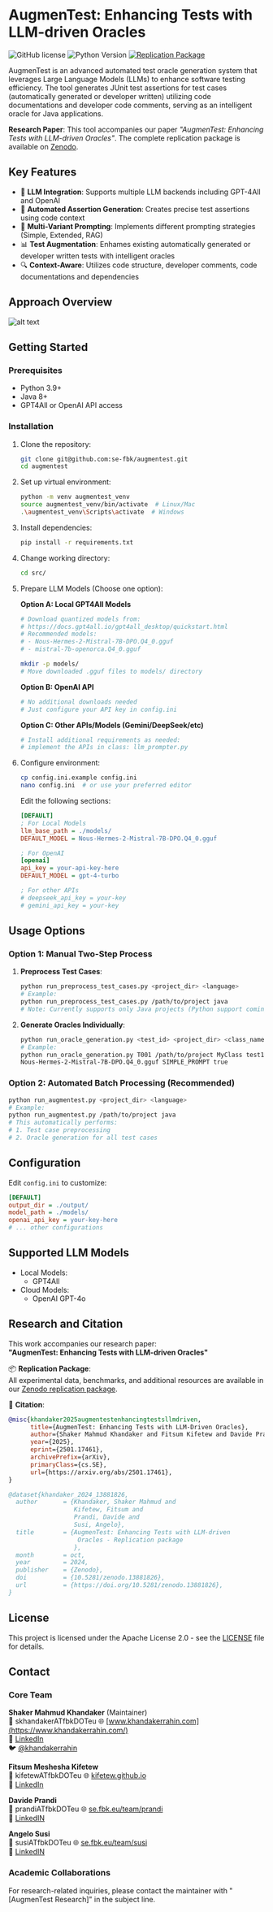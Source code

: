 # AugmenTest: Enhancing Tests with LLM-driven Oracles

![GitHub license](https://img.shields.io/badge/license-Apache%202.0-blue.svg)
![Python Version](https://img.shields.io/badge/python-3.9%2B-blue)
[![Replication Package](https://img.shields.io/badge/Replication_Package-Zenodo-1687d2)](https://zenodo.org/records/13881826)

AugmenTest is an advanced automated test oracle generation system that leverages Large Language Models (LLMs) to enhance software testing efficiency. The tool generates JUnit test assertions for test cases (automatically generated or developer written) utilizing code documentations and developer code comments, serving as an intelligent oracle for Java applications.

**Research Paper**: This tool accompanies our paper _"AugmenTest: Enhancing Tests with LLM-driven Oracles"_. The complete replication package is available on [Zenodo](https://zenodo.org/records/13881826).

## Key Features

- 🧠 **LLM Integration**: Supports multiple LLM backends including GPT-4All and OpenAI
- 🧪 **Automated Assertion Generation**: Creates precise test assertions using code context
- 🔄 **Multi-Variant Prompting**: Implements different prompting strategies (Simple, Extended, RAG)
- 📊 **Test Augmentation**: Enhames existing automatically generated or developer written tests with intelligent oracles
- 🔍 **Context-Aware**: Utilizes code structure, developer comments, code documentations and dependencies

## Approach Overview

![alt text](resources/approach_overview.png)

## Getting Started

### Prerequisites

- Python 3.9+
- Java 8+
- GPT4All or OpenAI API access

### Installation

1. Clone the repository:
   ```bash
   git clone git@github.com:se-fbk/augmentest.git
   cd augmentest
   ```

2. Set up virtual environment:
   ```bash
   python -m venv augmentest_venv
   source augmentest_venv/bin/activate  # Linux/Mac
   .\augmentest_venv\Scripts\activate  # Windows
   ```

3. Install dependencies:
   ```bash
   pip install -r requirements.txt
   ```
4. Change working directory:
   ```bash
   cd src/
   ```
5. Prepare LLM Models (Choose one option):

   **Option A: Local GPT4All Models**
   ```bash
   # Download quantized models from:
   # https://docs.gpt4all.io/gpt4all_desktop/quickstart.html
   # Recommended models:
   # - Nous-Hermes-2-Mistral-7B-DPO.Q4_0.gguf
   # - mistral-7b-openorca.Q4_0.gguf

   mkdir -p models/
   # Move downloaded .gguf files to models/ directory
   ```

   **Option B: OpenAI API**
   ```bash
   # No additional downloads needed
   # Just configure your API key in config.ini
   ```

   **Option C: Other APIs/Models (Gemini/DeepSeek/etc)**
   ```bash
   # Install additional requirements as needed:
   # implement the APIs in class: llm_prompter.py
   ```
5. Configure environment:
   ```bash
   cp config.ini.example config.ini
   nano config.ini  # or use your preferred editor
   ```
   Edit the following sections:
   ```ini
   [DEFAULT]
   ; For Local Models
   llm_base_path = ./models/ 
   DEFAULT_MODEL = Nous-Hermes-2-Mistral-7B-DPO.Q4_0.gguf

   ; For OpenAI
   [openai]
   api_key = your-api-key-here
   DEFAULT_MODEL = gpt-4-turbo

   ; For other APIs
   # deepseek_api_key = your-key
   # gemini_api_key = your-key
   ```

## Usage Options

### Option 1: Manual Two-Step Process

1. **Preprocess Test Cases**:
   ```bash
   python run_preprocess_test_cases.py <project_dir> <language>
   # Example: 
   python run_preprocess_test_cases.py /path/to/project java
   # Note: Currently supports only Java projects (Python support coming soon)
   ```

2. **Generate Oracles Individually**:
   ```bash
   python run_oracle_generation.py <test_id> <project_dir> <class_name> <method_name> <model> <variant> <use_comments>
   # Example:
   python run_oracle_generation.py T001 /path/to/project MyClass test1 \
   Nous-Hermes-2-Mistral-7B-DPO.Q4_0.gguf SIMPLE_PROMPT true
   ```

### Option 2: Automated Batch Processing (Recommended)

```bash
python run_augmentest.py <project_dir> <language>
# Example:
python run_augmentest.py /path/to/project java
# This automatically performs:
# 1. Test case preprocessing
# 2. Oracle generation for all test cases
```

## Configuration

Edit `config.ini` to customize:

```ini
[DEFAULT]
output_dir = ./output/
model_path = ./models/
openai_api_key = your-key-here
# ... other configurations
```

## Supported LLM Models

- Local Models:
  - GPT4All
- Cloud Models:
  - OpenAI GPT-4o

## Research and Citation

This work accompanies our research paper:  
**"AugmenTest: Enhancing Tests with LLM-driven Oracles"**

📦 **Replication Package**:  
All experimental data, benchmarks, and additional resources are available in our [Zenodo replication package](https://zenodo.org/records/13881826).

📄 **Citation**:
```bibtex
@misc{khandaker2025augmentestenhancingtestsllmdriven,
      title={AugmenTest: Enhancing Tests with LLM-Driven Oracles}, 
      author={Shaker Mahmud Khandaker and Fitsum Kifetew and Davide Prandi and Angelo Susi},
      year={2025},
      eprint={2501.17461},
      archivePrefix={arXiv},
      primaryClass={cs.SE},
      url={https://arxiv.org/abs/2501.17461}, 
}

```
```bibtex
@dataset{khandaker_2024_13881826,
  author       = {Khandaker, Shaker Mahmud and
                  Kifetew, Fitsum and
                  Prandi, Davide and
                  Susi, Angelo},
  title        = {AugmenTest: Enhancing Tests with LLM-driven
                   Oracles - Replication package
                  },
  month        = oct,
  year         = 2024,
  publisher    = {Zenodo},
  doi          = {10.5281/zenodo.13881826},
  url          = {https://doi.org/10.5281/zenodo.13881826},
}
```

## License

This project is licensed under the Apache License 2.0 - see the [LICENSE](LICENSE) file for details.

## Contact

### Core Team

**Shaker Mahmud Khandaker** (Maintainer)  
📧 skhandakerATfbkDOTeu
🌐 [www.khandakerrahin.com](https://www.khandakerrahin.com/)  
🔗 [LinkedIn](https://www.linkedin.com/in/khandakerrahin/)  
🐦 [@khandakerrahin](https://twitter.com/khandakerrahin)  

**Fitsum Meshesha Kifetew**  
📧 kifetewATfbkDOTeu
🌐 [kifetew.github.io](https://kifetew.github.io/)  
🔗 [LinkedIn](https://www.linkedin.com/in/fitsum-meshesha-kifetew-b1bb2015/)  

**Davide Prandi**  
📧 prandiATfbkDOTeu
🌐 [se.fbk.eu/team/prandi](https://se.fbk.eu/team/prandi)  
🔗 [LinkedIN](https://www.linkedin.com/in/davide-prandi-26319421/)  

**Angelo Susi**  
📧 susiATfbkDOTeu
🌐 [se.fbk.eu/team/susi](https://se.fbk.eu/team/susi)  
🔗 [LinkedIN](https://www.linkedin.com/in/angelo-susi/)  

### Academic Collaborations
For research-related inquiries, please contact the maintainer with "[AugmenTest Research]" in the subject line.
